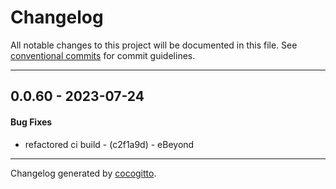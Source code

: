 # Changelog
All notable changes to this project will be documented in this file. See [conventional commits](https://www.conventionalcommits.org/) for commit guidelines.

- - -
## 0.0.60 - 2023-07-24
#### Bug Fixes
- refactored ci build - (c2f1a9d) - eBeyond

- - -

Changelog generated by [cocogitto](https://github.com/cocogitto/cocogitto).